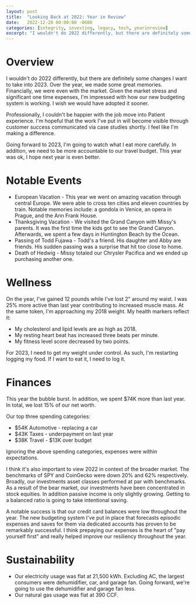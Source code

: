 ```yaml
---
layout: post
title:  "Looking Back at 2022: Year in Review"
date:   2022-12-20 00:00:00 -0600
categories: [integrity, investing, legacy, tech, yearinreview]
excerpt: "I wouldn't do 2022 differently, but there are definitely some changes I want to take into 2023.  Over the year, we made some great memories.  Financially, we were even with the market.  Given the market stress and significant one time expenses, I'm impressed with how our new budgeting system is working.  I wish we would have adopted it sooner."
---
```

# Overview
I wouldn't do 2022 differently, but there are definitely some changes I want to take into 2023.  Over the year, we made some great memories.  Financially, we were even with the market.  Given the market stress and significant one time expenses, I'm impressed with how our new budgeting system is working.  I wish we would have adopted it sooner.  

Professionally, I couldn't be happier with the job move into Patient experience.  I'm hopeful that the work I've put in will become visible through customer success communicated via case studies shortly.  I feel like I'm making a difference.

Going forward to 2023, I'm going to watch what I eat more carefully.  In addition, we need to be more accountable to our travel budget.  This year was ok, I hope next year is even better.

# Notable Events
- European Vacation - This year we went on amazing vacation through central Europe.  We were able to cross ten cities and eleven countries by train.  Notable memories include: a gondola in Venice, an opera in Prague, and the Ann Frank House.  
- Thanksgiving Vacation - We visited the Grand Canyon with Missy's parents.  It was the first time the kids got to see the Grand Canyon.  Afterwards, we spent a few days in Huntington Beach by the Ocean.
- Passing of Todd Fujawa - Todd's a friend.  His daughter and Abby are friends.  His sudden passing was a surprise that hit too close to home.  
- Death of Hedwig - Missy totaled our Chrysler Pacifica and we ended up purchasing another one.

# Wellness
On the year, I've gained 12 pounds while I've lost 2" around my waist.  I was 25% more active than last year contributing to increased muscle mass.  At the same token, I'm approaching my 2018 weight.  My health markers reflect it: 
- My cholesterol and lipid levels are as high as 2018.
- My resting heart beat has increased three beats per minute.
- My fitness level score decreased by two points.

For 2023, I need to get my weight under control.  As such, I'm restarting logging my food.  If I want to eat it, I need to log it.

# Finances
This year the bubble burst.  In addition, we spent $74K more than last year.  In total, we lost 15% of our net worth.  

Our top three spending categories:
- $54K Automotive - replacing a car
- $43K Taxes - underpayment on last year
- $38K Travel - $13K over budget

Ignoring the above spending categories, expenses were within expectations.  

I think it's also important to view 2022 in context of the broader market.  The benchmarks of SPY and CoinGecko were down 20% and 62% respectively.  Broadly, our investments asset classes performed at par with benchmarks.  As a result of the bear market, our investments have been concentrated in stock equities.  In addition passive income is only slightly growing.  Getting to a balanced ratio is going to take intentional saving.  

A notable success is that our credit card balances were low throughout the year.  The new budgeting system I've put in place that forecasts episodic expenses and saves for them via dedicated accounts has proven to be remarkably successful.  I think prepaying our expenses is the heart of "pay yourself first" and really helped improve our resiliency throughout the year.  

# Sustainability
- Our electricity usage was flat at 21,500 kWh.  Excluding AC, the largest consumers were dehumidifier, car, and garage fan.  Going forward, we're going to use the dehumidifier and garage fan less.
- Our natural gas usage was flat at 390 CCF.
	
